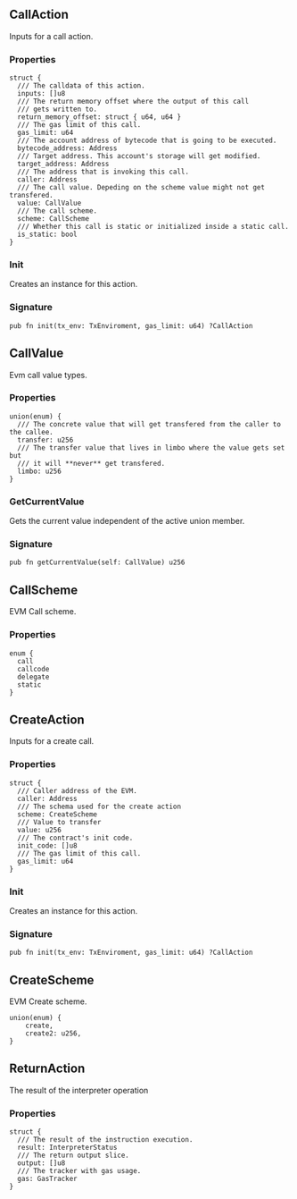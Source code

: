 ## CallAction

Inputs for a call action.

### Properties

```zig
struct {
  /// The calldata of this action.
  inputs: []u8
  /// The return memory offset where the output of this call
  /// gets written to.
  return_memory_offset: struct { u64, u64 }
  /// The gas limit of this call.
  gas_limit: u64
  /// The account address of bytecode that is going to be executed.
  bytecode_address: Address
  /// Target address. This account's storage will get modified.
  target_address: Address
  /// The address that is invoking this call.
  caller: Address
  /// The call value. Depeding on the scheme value might not get transfered.
  value: CallValue
  /// The call scheme.
  scheme: CallScheme
  /// Whether this call is static or initialized inside a static call.
  is_static: bool
}
```

### Init
Creates an instance for this action.

### Signature

```zig
pub fn init(tx_env: TxEnviroment, gas_limit: u64) ?CallAction
```

## CallValue

Evm call value types.

### Properties

```zig
union(enum) {
  /// The concrete value that will get transfered from the caller to the callee.
  transfer: u256
  /// The transfer value that lives in limbo where the value gets set but
  /// it will **never** get transfered.
  limbo: u256
}
```

### GetCurrentValue
Gets the current value independent of the active union member.

### Signature

```zig
pub fn getCurrentValue(self: CallValue) u256
```

## CallScheme

EVM Call scheme.

### Properties

```zig
enum {
  call
  callcode
  delegate
  static
}
```

## CreateAction

Inputs for a create call.

### Properties

```zig
struct {
  /// Caller address of the EVM.
  caller: Address
  /// The schema used for the create action
  scheme: CreateScheme
  /// Value to transfer
  value: u256
  /// The contract's init code.
  init_code: []u8
  /// The gas limit of this call.
  gas_limit: u64
}
```

### Init
Creates an instance for this action.

### Signature

```zig
pub fn init(tx_env: TxEnviroment, gas_limit: u64) ?CallAction
```

## CreateScheme

EVM Create scheme.

```zig
union(enum) {
    create,
    create2: u256,
}
```

## ReturnAction

The result of the interpreter operation

### Properties

```zig
struct {
  /// The result of the instruction execution.
  result: InterpreterStatus
  /// The return output slice.
  output: []u8
  /// The tracker with gas usage.
  gas: GasTracker
}
```

